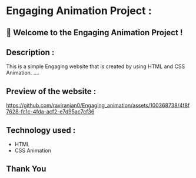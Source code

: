 # Engaging Animation Project :


## 🚀 Welcome to the Engaging Animation Project ! 


## Description :
This is a simple Engaging website that is created by using HTML and CSS Animation. ....

## Preview of the website :

https://github.com/raviranjan0/Engaging_animation/assets/100368738/4f8f7628-fc1c-4fda-acf2-e7d95ac7cf36

## Technology used :
- HTML
- CSS Animation

## Thank You
